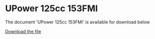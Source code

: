 # UPower 125cc 153FMI  

The document 'UPower 125cc 153FMI' is available for download below

[Download the file](../../../static/file/UPower125-153FMI.pdf)
